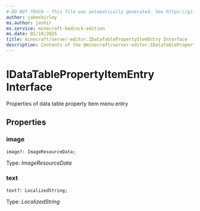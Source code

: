 ```yaml
---
# DO NOT TOUCH — This file was automatically generated. See https://github.com/mojang/minecraftapidocsgenerator to modify descriptions, examples, etc.
author: jakeshirley
ms.author: jashir
ms.service: minecraft-bedrock-edition
ms.date: 02/10/2025
title: minecraft/server-editor.IDataTablePropertyItemEntry Interface
description: Contents of the @minecraft/server-editor.IDataTablePropertyItemEntry class.
---
```

# IDataTablePropertyItemEntry Interface

Properties of data table property item menu entry

## Properties

### **image**
`image?: ImageResourceData;`

Type: *ImageResourceData*

### **text**
`text?: LocalizedString;`

Type: *LocalizedString*
